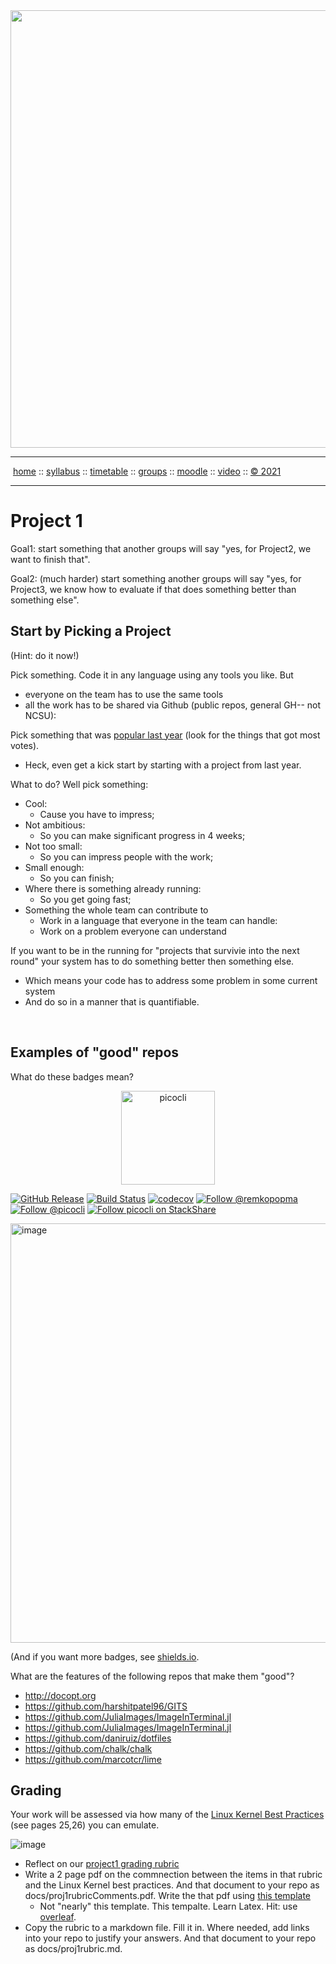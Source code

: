 <a name=top>
<a href="http://tiny.cc/se21"><img  width=700
  src="https://raw.githubusercontent.com/txt/se21/master/docs/img/femse.png"></a>
<hr>
<p>
&nbsp;<a href="https://tiny.cc/se21">home</a> ::
<a href="https://github.com/txt/se21/blob/master/docs/syllabus.md#top">syllabus</a> ::
<a href="https://github.com/txt/se21/blob/master/docs/syllabus.md#timetable">timetable</a> ::
<a href="https://docs.google.com/spreadsheets/d/1KKskduN7m1R3WYhQTLyWJgxkAvrp2UV-LEu5JWN26xo/edit#gid=0">groups</a> ::
<a href="https://moodle-courses2122.wolfware.ncsu.edu/course/view.php?id=3211">moodle</a> ::
<a href="https://ncsu.hosted.panopto.com/Panopto/Pages/Sessions/List.aspx#folderID=a5998f03-01df-4c6c-91c1-ad80003f3c7c">video</a> ::
<a href="https://github.com/txt/se21/blob/master/LICENSE.md#top">&copy; 2021</a>
<br>
<hr>

# Project 1

Goal1: start something that another groups will say
"yes, for Project2, we want to finish that".

Goal2: (much harder) start something  another groups will say
"yes, for Project3, we know how to evaluate if that does something
better than something else".

## Start by Picking  a Project

(Hint: do it now!)

Pick something. Code it in any language using any tools you like. But

- everyone on the team has to use the same tools
- all the work has to be shared via Github (public repos, 
  general GH-- not NCSU):

Pick something that  was 
[popular last year](https://docs.google.com/spreadsheets/d/1mnNlF0Gx6E5oppd7LpeYy_mNuUkhgh30PiC2Z3RrGXI/edit#gid=0)
(look for the things that got most votes).

- Heck, even get a kick start by starting  with a project from last year.

What to do? Well pick something:

- Cool: 
  - Cause you have to impress;
- Not ambitious:
  - So you can make significant progress in 4 weeks;
- Not too small: 
  - So you can  impress people with the work;
- Small enough:
  - So you can finish;
- Where there is something already running:
  - So you get going fast;
- Something the whole team can contribute to
  - Work in  a language that everyone in the team can handle:
  - Work on a problem everyone can understand

If you want to be in the running for "projects
that survivie into the next round"
your system has to do something better then something else.

- Which means your code has to address some problem in some current system
- And do so in a manner that is quantifiable.

<br clear=all>

## Examples of "good" repos

What do these badges mean?

<p align="center"><img src="https://raw.githubusercontent.com/remkop/picocli/master/docs/images/logo/horizontal-400x150.png" alt="picocli" height="150px"></p>

[![GitHub Release](https://img.shields.io/github/release/remkop/picocli.svg)](https://github.com/remkop/picocli/releases) 
[![Build Status](https://travis-ci.org/remkop/picocli.svg?branch=master)](https://travis-ci.org/remkop/picocli) 
[![codecov](https://codecov.io/gh/remkop/picocli/branch/master/graph/badge.svg)](https://codecov.io/gh/remkop/picocli) 
[![Follow @remkopopma](https://img.shields.io/twitter/follow/remkopopma.svg?style=social)](https://twitter.com/intent/follow?screen_name=remkopopma) 
[![Follow @picocli](https://img.shields.io/twitter/follow/picocli.svg?style=social)](https://twitter.com/intent/follow?screen_name=picocli) 
[![Follow picocli on StackShare](https://img.shields.io/badge/Follow%20on-StackShare-blue.svg?logo=stackshare&style=flat)](https://stackshare.io/picocli)

<img width="671" alt="image" src="https://user-images.githubusercontent.com/29195/129659281-b7420c48-f073-4fd6-a584-dd292ca07fc3.png">

(And if you want more badges, see [shields.io](https://www.shields.io).

What are the features of  the  following repos that make them "good"?

- http://docopt.org
- https://github.com/harshitpatel96/GITS
- https://github.com/JuliaImages/ImageInTerminal.jl
- https://github.com/JuliaImages/ImageInTerminal.jl
- https://github.com/daniruiz/dotfiles
- https://github.com/chalk/chalk
- https://github.com/marcotcr/lime

## Grading

Your work will be assessed via how many of the 
<a href="https://go.pardot.com/l/6342/2017-10-24/3xr3f2/6342/188781/Publication_LinuxKernelReport_2017.pdf">Linux Kernel Best Practices</a>
 (see pages 25,26)
you can emulate.

![image](https://user-images.githubusercontent.com/29195/129657782-3b32c13e-6283-4812-9d49-3cf1c062820d.png)

- Reflect on our [project1 grading rubric](proj1rubric.md)
- Write a 2 page pdf on the commnection between the items in that rubric and the Linux Kernel best practices.
  And that document to your repo as docs/proj1rubricComments.pdf. Write the that pdf using
  [this template](https://www.overleaf.com/latex/templates/association-for-computing-machinery-acm-sig-proceedings-template/bmvfhcdnxfty)
  - Not "nearly" this template. This tempalte. Learn Latex. Hit: use [overleaf](https://www.overleaf.com/).
- Copy the rubric to a markdown file. Fill it in. Where needed, add links into your repo to justify your answers.
  And that document to your repo as docs/proj1rubric.md.


